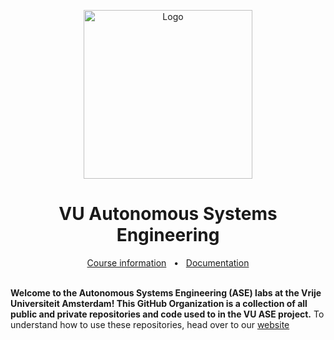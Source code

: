 <p align="center">
  <img src="https://github.com/VU-BPAD/.github/blob/main/images/logo-full-black-on-white-withblue.jpg?raw=true" alt="Logo" height=270>
</p>
<h1 align="center">VU Autonomous Systems Engineering</h1>

<div align="center">
  <a href="https://ase.vu.nl">Course information</a>
  <span>&nbsp;&nbsp;•&nbsp;&nbsp;</span>
  <a href="https://docs.ase.vu.nl">Documentation</a>
  <br />
</div>
<br/>

**Welcome to the Autonomous Systems Engineering (ASE) labs at the Vrije Universiteit Amsterdam! This GitHub Organization is a collection of all public and private repositories and code used to in the VU ASE project.** To understand how to use these repositories, head over to our [website](https://docs.ase.vu.nl)

